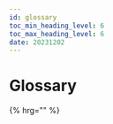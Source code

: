 ```yaml
---
id: glossary
toc_min_heading_level: 6
toc_max_heading_level: 6
date: 20231202
---
```


# Glossary

{% hrg="" %}
